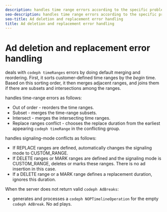 ```yaml
---
description: handles time range errors according to the specific problem, either merging or reordering the improperly defined time ranges.
seo-description: handles time range errors according to the specific problem, either merging or reordering the improperly defined time ranges.
seo-title: Ad deletion and replacement error handling
title: Ad deletion and replacement error handling
---
```


# Ad deletion and replacement error handling

deals with `codeph timeRanges` errors by doing default merging and reordering. First, it sorts customer-defined time ranges by the *begin* time. Based on this sorting order, it then merges adjacent ranges, and joins them if there are subsets and intersections among the ranges.

handles time-range errors as follows:
* Out of order -  reorders the time ranges.
* Subset -  merges the time-range subsets.
* Intersect -  merges the intersecting time ranges.
* Replace ranges conflict -  chooses the replace duration from the earliest appearing `codeph timeRange` in the conflicting group.

handles signaling-mode conflicts as follows:


* If REPLACE ranges are defined,  automatically changes the signaling mode to CUSTOM_RANGE.
* If DELETE ranges or MARK ranges are defined and the signaling mode is CUSTOM_RANGE,  deletes or marks these ranges. There is no ad insertion in this case.
* If a DELETE range or a MARK range defines a replacement duration,  ignores this duration.

When the server does not return valid `codeph AdBreaks`:
* generates and processes a `codeph NOPTimelineOperation` for the empty `codeph AdBreak`. No ad plays.

